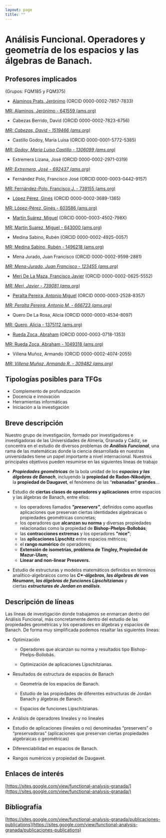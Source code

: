 ```yaml
---
layout: page
title: ""
---
```

# Análisis Funcional. Operadores y geometría de los espacios y las álgebras de Banach.

## <span id="anchor"></span>Profesores implicados

(Grupos: FQM185 y FQM375)

- [Alaminos Prats, Jerónimo](https://www.ugr.es/\~alaminos/) (ORCID 0000-0002-7857-7833)

[MR: Alaminos, Jerónimo - 641559
(ams.org)](https://mathscinet.ams.org/mathscinet/search/author.html?mrauthid=641559)

- Cabezas Berrido, David (ORCID 0000-0002-7823-6756)

[*MR: Cabezas, David - 1519466
(ams.org)*](https://mathscinet.ams.org/mathscinet/search/author.html?mrauthid=1519466)

- Castillo Godoy, María Luisa (ORCID 0000-0001-5772-5385)

[*MR: Godoy, María Luisa Castillo - 1306099
(ams.org)*](https://mathscinet.ams.org/mathscinet/search/author.html?mrauthid=1306099)

- Extremera Lizana, José (ORCID 0000-0002-2971-0319)

[*MR: Extremera, José - 692437
(ams.org)*](https://mathscinet.ams.org/mathscinet/search/author.html?mrauthid=692437)

- Fernández Polo, Francisco José (ORCID 0000-0003-0442-9157)

[MR: Fernández-Polo, Francisco J. - 739155
(ams.org)](https://mathscinet.ams.org/mathscinet/search/author.html?mrauthid=739155)

- [López Pérez, Ginés](https://wpd.ugr.es/\~glopezp/) (ORCID 0000-0002-3689-1365)

[MR: López-Pérez, Ginés - 603586
(ams.org)](https://mathscinet.ams.org/mathscinet/search/author.html?mrauthid=603586)

- [Martín Suárez, Miguel](https://www.ugr.es/\~mmartins/) (ORCID 0000-0003-4502-798X)

[MR: Martín Suarez, Miguel - 643000
(ams.org)](https://mathscinet.ams.org/mathscinet/search/author.html?mrauthid=643000)

- Medina Sabino, Rubén (ORCID 0000-0002-4925-0057)

[MR: Medina Sabino, Rubén - 1496218
(ams.org)](https://mathscinet.ams.org/mathscinet/search/author.html?mrauthid=1496218)

- Mena Jurado, Juan Francisco (ORCID 0000-0002-9598-2881)

[*MR: Mena-Jurado, Juan Francisco - 123455
(ams.org)*](https://mathscinet.ams.org/mathscinet/search/author.html?mrauthid=123455)

- [Meri De La Maza, Francisco Javier](http://www.ugr.es/\~jmeri) (ORCID 0000-0002-0625-5552)

[*MR: Merí, Javier - 739081
(ams.org)*](https://mathscinet.ams.org/mathscinet/search/author.html?mrauthid=739081)

- [Peralta Pereira, Antonio Miguel](http://www.ugr.es/\~aperalta) (ORCID 0000-0003-2528-8357)

[*MR: Peralta Pereira, Antonio M. - 666723
(ams.org)*](https://mathscinet.ams.org/mathscinet/search/author.html?mrauthid=666723)

- Quero De La Rosa, Alicia (ORCID 0000-0003-4534-8097)

[MR: Quero, Alicia - 1375112
(ams.org)](https://mathscinet.ams.org/mathscinet/search/author.html?mrauthid=1375112)

- [Rueda Zoca, Abraham](https://arzwordpresscomblog.wordpress.com/) (ORCID 0000-0003-0718-1353)

[MR: Rueda Zoca, Abraham - 1049318
(ams.org)](https://mathscinet.ams.org/mathscinet/search/author.html?mrauthid=1049318)

- Villena Muñoz, Armando (ORCID 0000-0002-4074-2055)

[*MR: Villena Muñoz, Armando R. - 309482
(ams.org)*](https://mathscinet.ams.org/mathscinet/search/author.html?mrauthid=309482)

## <span id="anchor-1"></span>Tipologías posibles para TFGs

-   Complemento de profundización
-   Docencia e innovación
-   Herramientas informáticas
-   Iniciación a la investigación

## <span id="anchor-2"></span>Breve descripción

Nuestro grupo de investigación, formado por investigadores e
investigadoras de las Universidades de Almería, Granada y Cádiz, se concentra en el estudio de diversos problemas de ***Análisis Funcional***, una rama de las matemáticas donde la ciencia desarrollada en nuestras universidades tiene un papel importante a nivel internacional. Nuestros principales objetivos pueden resumirse en las siguientes líneas de trabajo

-   ***Propiedades geométricas*** de la bola unidad de los ***espacios y las álgebras de Banach***, incluyendo la **propiedad de Radon-Nikodým**, la **propiedad de Daugavet**, el fenómeno de las “**rebanadas” grandes**...

-   Estudio de **ciertas clases de operadores y aplicaciones** entre espacios y las álgebras de Banach, entre ellos: 

    -   los operadores llamados ***"preservers"***, definidos como aquellas aplicaciones que preservan ciertas identidades algebraicas o propiedades geométricas concretas; 
    -   los operadores que **alcanzan su norma** y diversas propiedades relacionadas como la propiedad de **Bishop-Phelps-Bollobás**;
    -   las **contracciones extremas** y los operadores **"nice"**;
    -   las **aplicaciones Lipschitz** entre espacios métricos;
    -   el **rango numérico** de operadores;
    -   **Extensión de isometrías, problema de Tingley, Propiedad de Mazur-Ulam;**
    -   **Linear and non-linear** **Presevers.**

-   Estudio de estructuras y modelos matemáticos definidos en términos analítico-algebraicos como las ***C\*-álgebras, las álgebras de von Neumann, las álgebras de funciones Lipschitzianas*** y ciertas ***estructuras de Jordan en análisis***.   

## Descripción de líneas

Las líneas de investigación donde trabajamos se enmarcan dentro del Análisis Funcional, más concretamente dentro del estudio de las propiedades geométricas y los operadores en álgebras y espacios de Banach. De forma muy simplificada podemos resaltar las siguientes líneas:

- Optimización

	-   Operadores que alcanzan su norma y resultados tipo Bishop-Phelps-Bollobás.


	-   Optimización de aplicaciones Lipschitzianas.

- Resultados de estructura de espacios de Banach

	-   Geometría de los espacios de Banach.



	-   Estudio de las propiedades de diferentes estructuras de Jordan Banach y álgebras de Banach.


	-   Espacios de funciones Lipschitzianas.

- Análisis de operadores lineales y no lineales

- Estudio de aplicaciones (lineales o no) denominadas “preservers” o “preservadoras” (aplicaciones que preservan ciertas propiedades algebraicas o geométricas)

- Diferenciabilidad en espacios de Banach.

- Rangos numéricos y propiedad de Daugavet.

## Enlaces de interés

[https://sites.google.com/view/functional-analysis-granada/](https://sites.google.com/view/functional-analysis-granada/)

## <span id="anchor-5"></span>Bibliografía

[https://sites.google.com/view/functional-analysis-granada/publicaciones-publications](https://sites.google.com/view/functional-analysis-granada/publicaciones-publications)
